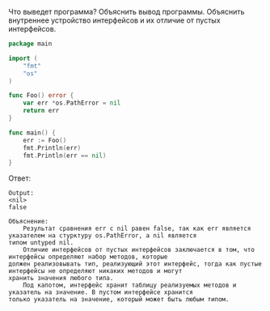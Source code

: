Что выведет программа? Объяснить вывод программы. Объяснить внутреннее устройство интерфейсов и их отличие от пустых интерфейсов.

```go
package main

import (
	"fmt"
	"os"
)

func Foo() error {
	var err *os.PathError = nil
	return err
}

func main() {
	err := Foo()
	fmt.Println(err)
	fmt.Println(err == nil)
}
```

Ответ:
```
Output:
<nil>
false

Объяснение:
    Результат сравнения err с nil равен false, так как err является указателем на стурктуру os.PathError, а nil является
типом untyped nil.
    Отличие интерфейсов от пустых интерфейсов заключается в том, что интерфейсы определяют набор методов, которые 
должен реализовывать тип, реализующий этот интерфейс, тогда как пустые интерфейсы не определяют никаких методов и могут
хранить значения любого типа. 
    Под капотом, интерфейс хранит таблицу реализуемых методов и указатель на значение. В пустом интерфейсе хранится 
только указатель на значение, который может быть любым типом.

```
